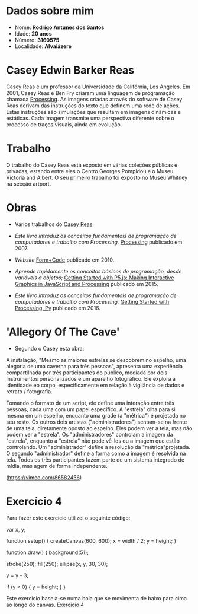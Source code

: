 # Dados sobre mim

* Nome: **Rodrigo Antunes dos Santos**
* Idade: **20 anos**
* Número: **3160575**
* Localidade: **Alvaiázere**



# Casey Edwin Barker Reas

Casey Reas é um professor da Universidade da Califórnia, Los Angeles. 
Em 2001, Casey Reas e Ben Fry criaram uma linguagem de programação chamada [Processing](https://processing.org/).
As imagens criadas através do software de Casey Reas derivam das instruções do texto que definem uma rede de ações. Estas instruções são simulações que resultam em imagens dinâmicas e estáticas. Cada imagem transmite uma perspectiva diferente sobre o processo de traços visuais, ainda em evolução. 

# Trabalho

O trabalho do Casey Reas está exposto em várias coleções públicas e privadas, estando entre eles o Centro Georges Pompidou e o Museu Victoria and Albert.
O seu [primeiro trabalho](http://artport.whitney.org/commissions/softwarestructures/map.html) foi exposto no Museu Whitney na secção artport.

# Obras

* Vários trabalhos do [Casey Reas](http://reas.com/).

* _Este livro introduz os conceitos fundamentais de programação de computadores e trabalho com Processing._ [Processing](https://books.google.pt/books/about/Processing.html?id=cNf3BQAAQBAJ&source=kp_cover&redir_esc=y&hl=pt-PT) publicado em 2007.

* _Website_ [Form+Code](http://formandcode.com/) publicado em 2010.

* _Aprende rapidamente os conceitos básicos de programação, desde variáveis a objetos;_ [Getting Started with P5.js: Making Interactive Graphics in JavaScript and Processing](https://p5js.org/books/) publicado em 2015.



* _Este livro introduz os conceitos fundamentais de programação de computadores e trabalho com Processing._ [Getting Started with Processing. Py](https://www.amazon.com/Getting-Started-Processing-py-Interactive-Processing/dp/1457186837) publicado em 2016.

# 'Allegory Of The Cave'

* Segundo o Casey esta obra:

A instalação, "Mesmo as maiores estrelas se descobrem no espelho, uma alegoria de uma caverna para três pessoas", apresenta uma experiência compartilhada por três participantes do público, mediada por dois instrumentos personalizados e um aparelho fotográfico. Ele explora a identidade eo corpo, especificamente em relação à vigilância de dados e retrato / fotografia.

Tomando o formato de um script, ele define uma interação entre três pessoas, cada uma com um papel específico. A "estrela" olha para si mesma em um espelho, enquanto uma grade (a "métrica") é projetada no seu rosto. Os outros dois artistas ("administradores") sentam-se na frente de uma tela, diretamente oposto ao espelho. Eles podem ver a tela, mas não podem ver a "estrela". Os "administradores" controlam a imagem da "estrela", enquanto a "estrela" não pode vê-los ou a imagem que estão controlando. Um "administrador" define a resolução da "métrica" ​​projetada. O segundo "administrador" define a forma como a imagem é resolvida na tela. Todos os três participantes fazem parte de um sistema integrado de mídia, mas agem de forma independente.

(https://vimeo.com/86582456)

# **Exercício 4** 

Para fazer este exercício utilizei o seguinte código:


var x, y;

function setup() {
  createCanvas(600, 600);
  x = width / 2;
  y = height;
}

function draw() {
  background(51);
  
 
  stroke(250);
  fill(250);
  ellipse(x, y, 30, 30);
  
  y = y - 3;
  
  if (y < 0) {
    y = height;
  }
}

Este exercício baseia-se numa bola que se movimenta de baixo para cima ao longo do canvas. [Exercicio 4](file:///C:/Users/Rodrigo%20Santos/Documents/git/AP1617/rodrigo/Exercicio4/index.html)